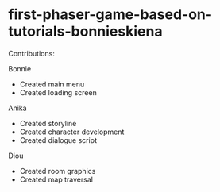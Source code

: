 # first-phaser-game-based-on-tutorials-bonnieskiena
Contributions: 

Bonnie
- Created main menu
- Created loading screen

Anika
- Created storyline
- Created character development
- Created dialogue script

Diou
- Created room graphics
- Created map traversal
